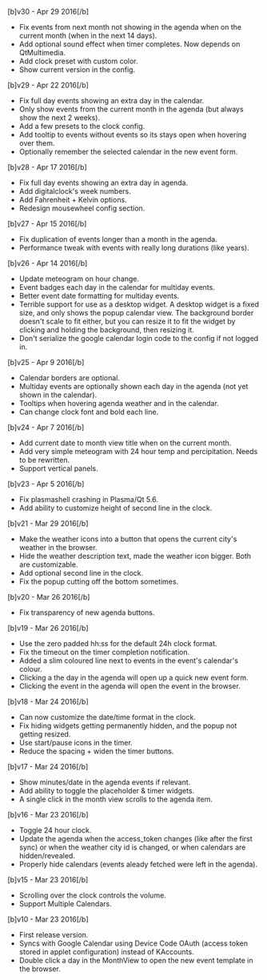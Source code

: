 [b]v30 - Apr 29 2016[/b]

* Fix events from next month not showing in the agenda when on the current month (when in the next 14 days).
* Add optional sound effect when timer completes. Now depends on QtMultimedia.
* Add clock preset with custom color.
* Show current version in the config.

[b]v29 - Apr 22 2016[/b]

* Fix full day events showing an extra day in the calendar.
* Only show events from the current month in the agenda (but always show the next 2 weeks).
* Add a few presets to the clock config.
* Add tooltip to events without events so its stays open when hovering over them.
* Optionally remember the selected calendar in the new event form.

[b]v28 - Apr 17 2016[/b]

* Fix full day events showing an extra day in agenda.
* Add digitalclock's week numbers.
* Add Fahrenheit + Kelvin options.
* Redesign mousewheel config section.

[b]v27 - Apr 15 2016[/b]

* Fix duplication of events longer than a month in the agenda.
* Performance tweak with events with really long durations (like years).

[b]v26 - Apr 14 2016[/b]

* Update meteogram on hour change.
* Event badges each day in the calendar for multiday events.
* Better event date formatting for multiday events.
* Terrible support for use as a desktop widget. A desktop widget is a fixed size, and only shows the popup calendar view. The background border doesn't scale to fit either, but you can resize it to fit the widget by clicking and holding the background, then resizing it.
* Don't serialize the google calendar login code to the config if not logged in.

[b]v25 - Apr 9 2016[/b]

* Calendar borders are optional.
* Multiday events are optionally shown each day in the agenda (not yet shown in the calendar).
* Tooltips when hovering agenda weather and in the calendar.
* Can change clock font and bold each line.

[b]v24 - Apr 7 2016[/b]

* Add current date to month view title when on the current month.
* Add very simple meteogram with 24 hour temp and percipitation. Needs to be rewritten.
* Support vertical panels.

[b]v23 - Apr 5 2016[/b]

* Fix plasmashell crashing in Plasma/Qt 5.6.
* Add ability to customize height of second line in the clock.

[b]v21 - Mar 29 2016[/b]

* Make the weather icons into a button that opens the current city's weather in the browser.
* Hide the weather description text, made the weather icon bigger. Both are customizable.
* Add optional second line in the clock.
* Fix the popup cutting off the bottom sometimes.

[b]v20 - Mar 26 2016[/b]

* Fix transparency of new agenda buttons.

[b]v19 - Mar 26 2016[/b]

* Use the zero padded hh:ss for the default 24h clock format.
* Fix the timeout on the timer completion notification.
* Added a slim coloured line next to events in the event's calendar's colour.
* Clicking a the day in the agenda will open up a quick new event form.
* Clicking the event in the agenda will open the event in the browser.


[b]v18 - Mar 24 2016[/b]

* Can now customize the date/time format in the clock.
* Fix hiding widgets getting permanently hidden, and the popup not getting resized.
* Use start/pause icons in the timer.
* Reduce the spacing + widen the timer buttons.

[b]v17 - Mar 24 2016[/b]

* Show minutes/date in the agenda events if relevant.
* Add ability to toggle the placeholder & timer widgets.
* A single click in the month view scrolls to the agenda item.

[b]v16 - Mar 23 2016[/b]

* Toggle 24 hour clock.
* Update the agenda when the access_token changes (like after the first sync) or when the weather city id is changed, or when calendars are hidden/revealed.
* Properly hide calendars (events aleady fetched were left in the agenda).

[b]v15 - Mar 23 2016[/b]

* Scrolling over the clock controls the volume.
* Support Multiple Calendars.

[b]v10 - Mar 23 2016[/b]

* First release version.
* Syncs with Google Calendar using Device Code OAuth (access token stored in applet configuration) instead of KAccounts.
* Double click a day in the MonthView to open the new event template in the browser.
